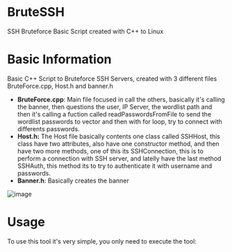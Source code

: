 # BruteSSH
SSH Bruteforce Basic Script created with C++ to Linux 
# Basic Information

Basic C++ Script to Bruteforce SSH Servers, created with 3 different files BruteForce.cpp, Host.h and banner.h

- **BruteForce.cpp**: Main file focused in call the others, basically it's calling the banner, then questions the user, IP Server, the wordlist path and then it's calling a fuction called readPasswordsFromFile to send the wordlist passwords to vector and then with for loop, try to connect with differents passwords. 
- **Host.h:** The Host file basically contents one class called SSHHost, this class have two attributes, also have one constructor method, and then have two more methods, one of this its SSHConnection, this is to perform a connection with SSH server, and latelly have the last method SSHAuth, this method its to try to authenticate it with username and passwords.
- **Banner.h**: Basically creates the banner

![image](https://user-images.githubusercontent.com/79543461/215282260-12ea92a7-ea97-4e70-98f0-df1f09e35858.png)

# Usage

To use this tool it's very simple, you only need to execute the tool:

